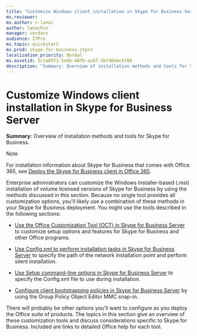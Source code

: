 ```yaml
---
title: "Customize Windows client installation in Skype for Business Server"
ms.reviewer: 
ms.author: v-lanac
author: lanachin
manager: serdars
audience: ITPro
ms.topic: quickstart
ms.prod: skype-for-business-itpro
localization_priority: Normal
ms.assetid: 5c1a85f1-5ebb-48fb-acb7-3bf46decbf80
description: "Summary: Overview of installation methods and tools for Skype for Business."
---
```


# Customize Windows client installation in Skype for Business Server
 
**Summary:** Overview of installation methods and tools for Skype for Business.
  
> [!NOTE]
> For installation information about Skype for Business that comes with Office 365, see [Deploy the Skype for Business client in Office 365](https://support.office.com/article/8c563b81-22c9-4024-9efe-9fe28c7bbc96). 
  
Enterprise administrators can customize the Windows Installer-based (.msi) installation of volume licensed versions of Skype for Business by using the methods discussed in this section. Because no single tool provides all customization options, you'll likely use a combination of these methods in your Skype for Business deployment. You might use the tools described in the following sections:
  
- [Use the Office Customization Tool (OCT) in Skype for Business Server](use-the-office-customization-tool-oct.md) to customize setup options and features for Skype for Business and other Office programs.
    
- [Use Config.xml to perform installation tasks in Skype for Business Server](use-config-xml-to-perform-installation-tasks.md) to specify the path of the network installation point and perform silent installation.
    
- [Use Setup command-line options in Skype for Business Server](use-setup-command-line-options.md) to specify the Config.xml file to use during installation.
    
- [Configure client bootstrapping policies in Skype for Business Server](configure-client-bootstrapping-policies.md) by using the Group Policy Object Editor MMC snap-in.
    
There will probably be other options you'll want to configure as you deploy the Office suite of products. The topics in this section give an overview of these customization tools and discuss considerations specific to Skype for Business. Included are links to detailed Office help for each tool. 
  

